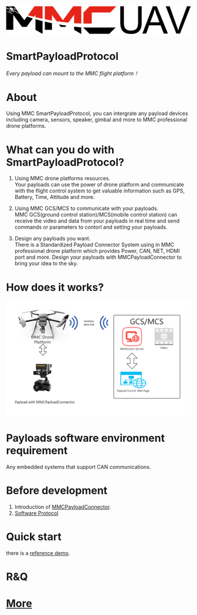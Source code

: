 ![logo](./resources/logo.png)
# SmartPayloadProtocol
*Every payload can mount to the MMC flight platform！*  

# About
Using MMC SmartPayloadProtocol, you can intergrate any payload devices 
including camera, sensors, speaker, gimbal and more to MMC professional 
drone platforms. 
 
# What can you do with SmartPayloadProtocol?
1. Using MMC drone platforms resources.  
Your payloads can use the power of drone platform and communicate with 
the flight control system to get valuable information such as GPS, Battery, Time, 
Attitude and more.

2. Using MMC GCS/MCS to communicate with your payloads.  
MMC GCS(ground control station)/MCS(mobile control station) can receive the 
video and data from your payloads in real time and send commands or parameters 
to contorl and setting your payloads.  

3. Design any payloads you want.  
There is a Standardized Payload Connector System using in MMC professional 
drone platform which provides Power, CAN, NET, HDMI port and more. Design your 
payloads with MMCPayloadConnector to bring your idea to the sky.

# How does it works?
![frame](./resources/frame.png)

# Payloads software environment requirement
Any embedded systems that support CAN communications.

# Before development
1. Introduction of [MMCPayloadConnector](./hardware/hardware.md).  
2. [Software Protocol](./protocol/protocol.md)

# Quick start
there is a [reference demo](.Demo/MMC_Payload_Demo/MMC_Payload_Demo.html).

# R&Q

# [More](http://www.mmcuav.com/)

